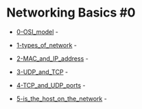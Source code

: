 # Networking Basics #0

- [0-OSI_model](https://github.com/KristiSeraj/holberton-system_engineering-devops/blob/main/0x07-networking_basics/0-OSI_model) - 

- [1-types_of_network](https://github.com/KristiSeraj/holberton-system_engineering-devops/blob/main/0x07-networking_basics/1-types_of_network) -

- [2-MAC_and_IP_address](https://github.com/KristiSeraj/holberton-system_engineering-devops/blob/main/0x07-networking_basics/2-MAC_and_IP_address) -

- [3-UDP_and_TCP](https://github.com/KristiSeraj/holberton-system_engineering-devops/blob/main/0x07-networking_basics/3-UDP_and_TCP) -

- [4-TCP_and_UDP_ports](https://github.com/KristiSeraj/holberton-system_engineering-devops/blob/main/0x07-networking_basics/4-TCP_and_UDP_ports) -

- [5-is_the_host_on_the_network](https://github.com/KristiSeraj/holberton-system_engineering-devops/blob/main/0x07-networking_basics/5-is_the_host_on_the_network) -
